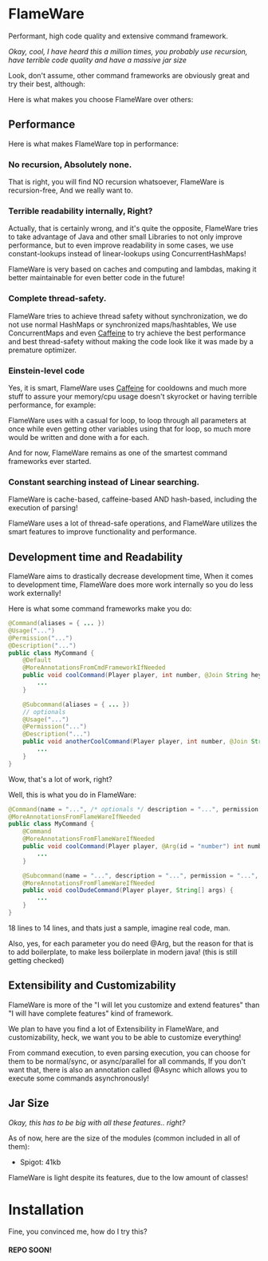 # FlameWare
Performant, high code quality and extensive command framework.

*Okay, cool, I have heard this a million times, you probably use recursion, have terrible code quality and have a massive jar size*

Look, don't assume, other command frameworks are obviously great and try their best, although:

Here is what makes you choose FlameWare over others:

## Performance
Here is what makes FlameWare top in performance:
### No recursion, Absolutely none.
That is right, you will find NO recursion whatsoever, FlameWare is recursion-free,
And we really want to.

### Terrible readability internally, Right?
Actually, that is certainly wrong, and it's quite the opposite, FlameWare tries to take advantage of Java and other small Libraries to not only improve performance,
but to even improve readability in some cases, we use constant-lookups instead of linear-lookups using ConcurrentHashMaps!

FlameWare is very based on caches and computing and lambdas, making it better maintainable for even better code in the future!

### Complete thread-safety.
FlameWare tries to achieve thread safety without synchronization, we do not use normal HashMaps or synchronized maps/hashtables,
We use ConcurrentMaps and even [Caffeine](https://github.com/ben-manes/caffeine) to try achieve the best performance and best thread-safety without making the code look like it was made by a premature optimizer.

### Einstein-level code
Yes, it is smart, FlameWare uses [Caffeine](https://github.com/ben-manes/caffeine) for cooldowns and much more stuff to assure your memory/cpu usage doesn't skyrocket or having terrible performance, for example:

FlameWare uses with a casual for loop, to loop through all parameters at once while
even getting other variables using that for loop, so much more would be written and done with a for each.

And for now, FlameWare remains as one of the smartest command frameworks ever started.

### Constant searching instead of Linear searching.
FlameWare is cache-based, caffeine-based AND hash-based, including the execution of parsing!

FlameWare uses a lot of thread-safe operations, and FlameWare utilizes the smart
features to improve functionality and performance.

## Development time and Readability
FlameWare aims to drastically decrease development time,
When it comes to development time, FlameWare does more work internally so you do less work externally!

Here is what some command frameworks make you do:
```java
@Command(aliases = { ... })
@Usage("...")
@Permission("...")
@Description("...")
public class MyCommand {
    @Default
    @MoreAnnotationsFromCmdFrameworkIfNeeded
    public void coolCommand(Player player, int number, @Join String hey) {
        ...
    }

    @Subcommand(aliases = { ... })
    // optionals
    @Usage("...")
    @Permission("...")
    @Description("...")
    public void anotherCoolCommand(Player player, int number, @Join String hey) {
        ...
    }
}
```
Wow, that's a lot of work, right?

Well, this is what you do in FlameWare:
```java
@Command(name = "...", /* optionals */ description = "...", permission = "...", usage = "...", aliases = "...")
@MoreAnnotationsFromFlameWareIfNeeded
public class MyCommand {
    @Command
    @MoreAnnotationsFromFlameWareIfNeeded
    public void coolCommand(Player player, @Arg(id = "number") int number, @Arg(id = "message") @Join String hey) {
        ...
    }

    @Subcommand(name = "...", description = "...", permission = "...", aliases = "...")
    @MoreAnnotationsFromFlameWareIfNeeded
    public void coolDudeCommand(Player player, String[] args) {
        ...
    }
}
```

18 lines to 14 lines, and thats just a sample, imagine real code, man.

Also, yes, for each parameter you do need @Arg, but the reason for that is to add boilerplate, to make less boilerplate in modern java! (this is still getting checked)

## Extensibility and Customizability
FlameWare is more of the "I will let you customize and extend features" than "I will have complete features" kind of framework.

We plan to have you find a lot of Extensibility in FlameWare,
and customizability, heck, we want you to be able to customize everything!

From command execution, to even parsing execution, you can choose for them to be normal/sync, or async/parallel for all commands,
If you don't want that, there is also an annotation called @Async which allows you to execute some commands asynchronously!

## Jar Size
*Okay, this has to be big with all these features.. right?*

As of now, here are the size of the modules (common included in all of them):
- Spigot: 41kb

FlameWare is light despite its features, due to the low amount of classes!

# Installation
Fine, you convinced me, how do I try this?

#### REPO SOON!
